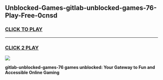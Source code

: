 
## Unblocked-Games-gitlab-unblocked-games-76-Play-Free-0cnsd
<h3>
<a href="https://premium76.site?title=gitlab-unblocked-games-76&ref=24M">CLICK TO PLAY</a></h3>
<hr>

<h3>
<a href="https://premium76.site?title=gitlab-unblocked-games-76&ref=24M">CLICK 2 PLAY</a>
  
</h3>

<a href="https://premium76.site?title=gitlab-unblocked-games-76&ref=24M"><img src="https://clearcache.store/games.png"></a>


**gitlab-unblocked-games-76 games unblocked: Your Gateway to Fun and Accessible Online Gaming**
